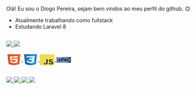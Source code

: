 Olá! Eu sou o Diogo Pereira, sejam bem vindos ao meu perfil do github. 😊

- Atualmente trabalhando como fullstack
- Estudando Laravel 8
##

<div>
  <a href="https//diiipereiradev.com.br">
  <img height="180em" src="https://github-readme-stats.vercel.app/api?username=diiipereira&show_icons=true&theme=dark&include_all_commits=true&cout_private=true"/>
  <img height="180em" src="https://github-readme-stats.vercel.app/api/top-langs/?username=diiipereira&layout=compact&langs_count=16&theme=dark"/>
</div>
<div style="display: inline_block"><br>
  <img align="center" alt="diogo-HTML" height="30" width="40" src='https://raw.githubusercontent.com/devicons/devicon/master/icons/html5/html5-original.svg'>
  <img align="center" alt="diogo-CSS" height="30" width="40" src='https://raw.githubusercontent.com/devicons/devicon/master/icons/css3/css3-original.svg'>
  <img align="center" alt="diogo-JS" height="30" width="40" src='https://raw.githubusercontent.com/devicons/devicon/master/icons/javascript/javascript-original.svg'>
  <!--<img align="center" alt="diogo-SASS" height="30" width="40" src='https://raw.githubusercontent.com/devicons/devicon/master/icons/sass/sass-original.svg'>-->
  <img align="center" alt="diogo-PHP" height="30" width="40" src='https://raw.githubusercontent.com/devicons/devicon/master/icons/php/php-original.svg'>
</div>
  
  ##
  
  <div>
    <a href="https://www.instagram.com/diiipereira/" target="_blank"><img src="https://img.shields.io/badge/Instagram-E4405F?style=for-the-badge&logo=instagram&logoColor=white">
    <a href="https://www.linkedin.com/in/diiipereira/" target="_blank"><img src="https://img.shields.io/badge/LinkedIn-0077B5?style=for-the-badge&logo=linkedin&logoColor=white">
    <a href="https://discord.gg/t9vNs4a" target="_blank"><img src="https://img.shields.io/badge/Discord-7289DA?style=for-the-badge&logo=discord&logoColor=white">
    <a href="mailto:dipereira@live.com"><img src="https://img.shields.io/badge/Microsoft_Outlook-0078D4?style=for-the-badge&logo=microsoft-outlook&logoColor=white" target="_blank">
  </div>
